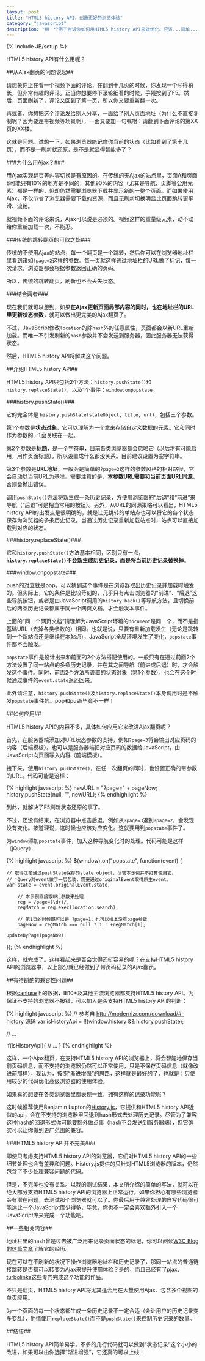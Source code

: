 ```yaml
---
layout: post
title: "HTML5 history API，创造更好的浏览体验"
category: "javascript"
description: "用一个例子告诉你如何用HTML5 history API来做优化。应该...简单...易读..."
---
```

{% include JB/setup %}

HTML5 history API有什么用呢？

##从Ajax翻页的问题说起##

请想象你正在看一个视频下面的评论，在翻到十几页的时候，你发现一个写得稍长，但非常有趣的评论。正当你想要停下滚轮细看的时候，手残按到了F5。然后，页面刷新了，评论又回到了第一页，所以你又要重新翻一次。

再或者，你想把这个评论发给别人分享，一面给了别人页面地址（为什么不直接复制呢？因为要连带视频等场景啊），一面又要加一句嘱咐：请翻到下面评论的第XX页的XX楼。

这就是问题。试想一下，如果浏览器能记住你当前的状态（比如看到了第十几页），而不是一刷新就还原，是不是就显得智能多了？

###为什么用Ajax？###

用Ajax实现翻页等内容切换是有原因的。在传统的无Ajax的站点里，页面A和页面B可能只有10%的地方是不同的，其他90%的内容（尤其是导航、页脚等公用元素）都是一样的，但却仍然需要浏览器下载并显示新的一整个页面。而如果使用Ajax，不仅节省了浏览器需要下载的资源，而且无刷新切换明显比页面跳转更平滑、流畅。

就视频下面的评论来说，Ajax可以说是必须的。视频这样的重量级元素，动不动给你重新加载一次，不能忍。

###传统的跳转翻页的可取之处###

传统的不使用Ajax的站点，每一个翻页是一个跳转，然后你可以在浏览器地址栏里看到诸如`?page=2`这样的参数。每一页就这样通过地址栏的URL做了标记，每一次请求，浏览器都会根据参数返回正确的页码。

所以，传统的跳转翻页，刷新也不会丢失状态。

###结合两者###

现在我们就可以想到，如果**在Ajax更新页面局部内容的同时，也在地址栏的URL里更新状态参数**，就可以做出更完美的Ajax翻页了。

不过，JavaScript修改`location`的除`hash`外的任意属性，页面都会以新URL重新加载。而唯一不引发刷新的`hash`参数并不会发送到服务器，因此服务器无法获得状态。

然后，HTML5 history API将解决这个问题。

##介绍HTML5 history API##

HTML5 history API只包括2个方法：`history.pushState()`和`history.replaceState()`，以及1个事件：`window.onpopstate`。

###history.pushState()###

它的完全体是 `history.pushState(stateObject, title, url)`，包括三个参数。

第1个参数是**状态对象**，它可以理解为一个拿来存储自定义数据的元素。它和同时作为参数的`url`会关联在一起。

第2个参数是**标题**，是一个字符串，目前各类浏览器都会忽略它（以后才有可能启用，用作页面标题），所以设置成什么都没关系。目前建议设置为空字符串。

第3个参数是**URL地址**，一般会是简单的`?page=2`这样的参数风格的相对路径，它会自动以当前URL为基准。需要注意的是，**本参数URL需要和当前页面URL同源**，否则会抛出错误。

调用`pushState()`方法将新生成一条历史记录，方便用浏览器的“后退”和“前进”来导航（“后退”可是相当常用的按钮）。另外，从URL的同源策略可以看出，HTML5 history API的出发点是很明确的，就是让无跳转的单站点也可以将它的各个状态保存为浏览器的多条历史记录。当通过历史记录重新加载站点时，站点可以直接加载到对应的状态。

###history.replaceState()###

它和`history.pushState()`方法基本相同，区别只有一点，**`history.replaceState()`不会新生成历史记录，而是将当前历史记录替换掉**。

###window.onpopstate###

push的对立就是pop，可以猜到这个事件是在浏览器取出历史记录并加载时触发的。但实际上，它的条件是比较苛刻的，几乎只有点击浏览器的“前进”、“后退”这些导航按钮，或者是由JavaScript调用的`history.back()`等导航方法，且切换前后的两条历史记录都属于同一个网页文档，才会触发本事件。

上面的“同一个网页文档”请理解为JavaScript环境的`document`是同一个，而不是指基础URL（去掉各类参数的）相同。也就是说，只要有重新加载发生（无论是跳转到一个新站点还是继续在本站点），JavaScript全局环境发生了变化，`popstate`事件都不会触发。

`popstate`事件是设计出来和前面的2个方法搭配使用的。一般只有在通过前面2个方法设置了同一站点的多条历史记录，并在其之间导航（前进或后退）时，才会触发这个事件。同时，前面2个方法所设置的状态对象（第1个参数），也会在这个时候通过事件的`event.state`返还回来。

此外请注意，`history.pushState()`及`history.replaceState()`本身调用时是不触发`popstate`事件的。pop和push毕竟不一样！

##如何应用##

HTML5 history API的内容不多，具体如何应用它来改进Ajax翻页呢？

首先，在服务器端添加对URL状态参数的支持，例如`?page=3`将会输出对应页码的内容（后端模板）。也可以是服务器端把对应页码的数据给JavaScript，由JavaScript向页面写入内容（前端模板）。

接下来，使用`history.pushState()`，在任一次翻页的同时，也设置正确的带参数的URL。代码可能是这样：

{% highlight javascript %}
newURL = "?page=" + pageNow;
history.pushState(null, "", newURL);
{% endhighlight %}

到此，就解决了F5刷新状态还原的事了。

不过，还没有结束，在浏览器中点击后退，例如从`?page=3`退到`?page=2`，会发现没有变化。按道理说，这时候也应该对应变化。这就要用到`popstate`事件了。

为`window`添加`popstate`事件，加入这种导航变化时的处理。代码可能是这样（jQuery）：

{% highlight javascript %}
$(window).on("popstate", function(event) {

    // 取得之前通过pushState保存的state object，尽管本示例并不打算使用它。
    // jQuery对event做了一层包装，需要通过originalEvent取得原生event。
    var state = event.originalEvent.state,

        // 本示例直接取URL参数来处理
        reg = /page=(\d+)/,
        regMatch = reg.exec(location.search),

        // 第1页的时候既可以是 ?page=1，也可以根本没有page参数
        pageNow = regMatch === null ? 1 : +regMatch[1];

    updateByPage(pageNow);
});
{% endhighlight %}

这样，就完成了。这样看起来是否会觉得还挺容易的呢？在支持HTML5 history API的浏览器中，以上部分就已经做到了带页码记录的Ajax翻页。

##有待斟酌的兼容性问题##

根据[caniuse][]上的数据，IE10+及其他主流浏览器都支持HTML5 history API。为保证不支持的浏览器不报错，可以加入是否支持HTML5 history API的判断：

{% highlight javascript %}
// 参考自 http://modernizr.com/download/#-history 源码
var isHistoryApi = !!(window.history && history.pushState);

// ...

if(isHistoryApi){
    // ...
}
{% endhighlight %}

这样，一个Ajax翻页，在支持HTML5 history API的浏览器上，将会智能地保存当前页码信息，而不支持的浏览器仍然可以正常使用，只是不保存页码信息（就像改进前那样）。我认为，按照“渐进增强”的思路，这样就是最好的了，也就是：只使用较少的代码优化高级浏览器的使用体验。

如果真的想要在各类浏览器里都表现一致，拥有这样的记录功能呢？

这时候推荐使用Benjamin Lupton的[History.js][]，它提供和HTML5 history API近似的api，会在不支持的浏览器里回退到hash形式去处理历史记录。尽管为了兼容这种hash的回退形式你可能要额外做点事（hash不会发送到服务器端），但它确实可以让你做到更广范围的兼容。

###HTML5 history API并不完美###

即使只考虑支持HTML5 history API的浏览器，它们对HTML5 history API的一些细节处理也会有差异和问题。History.js提供的只针对HTML5浏览器的版本，仍然包含了不少处理兼容问题的代码。

但是，不完美也没有关系。以我的测试结果，本文所介绍的简单的写法，就可以在绝大部分支持HTML5 history API的浏览器上正常运行。如果你担心有哪些浏览器会有潜在问题，去测试那个浏览器就可以了。你最后用于兼容处理的自写代码很可能远比一个JavaScript库少得多，毕竟，你也不一定会喜欢额外引入一个JavaScript库来完成一个功能吧。

##一些相关内容##

地址栏里的hash曾是过去被广泛用来记录页面状态的标记，你可以阅读[W3C Blog的这篇文章][]了解它的经历。

现在可以在不刷新的状况下操作浏览器地址栏和历史记录了，那同一站点的普通链接跳转是否都可以转变为Ajax来提升使用体验？是的，而且已经有了[pjax][]、[turbolinks][]这些专门完成这个功能的作品。

不只是翻页，HTML5 history API将尤其适合用在大量使用Ajax、包含多个视图的单页应用。

为一个页面的每一个状态都生成一条历史记录不一定合适（会让用户的历史记录变多变乱），酌情使用`replaceState()`而不是`pushState()`来控制历史记录的数量。

##结语##

HTML5 history API简单易学，不多的几行代码就可以做到“状态记录”这个小小的改进，如果可以由你选择“渐进增强”，它还真的可以上线！

[caniuse]: http://caniuse.com/#search=history "Can I use... #Session history management"
[History.js]: https://github.com/browserstate/history.js/ "History.js"
[W3C Blog的这篇文章]: http://www.w3.org/blog/2011/05/hash-uris/ "Hash URIs | W3C Blog"
[pjax]: http://pjax.herokuapp.com/ "pjax"
[turbolinks]: https://github.com/rails/turbolinks "turbolinks"
